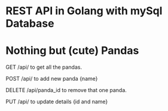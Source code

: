 # REST API in Golang with mySql Database


# Nothing but (cute) Pandas

GET /api/ to get all the pandas.

POST /api/ to add new panda {name}

DELETE /api/panda_id to remove that one panda.

PUT /api/ to update details {id and name}



